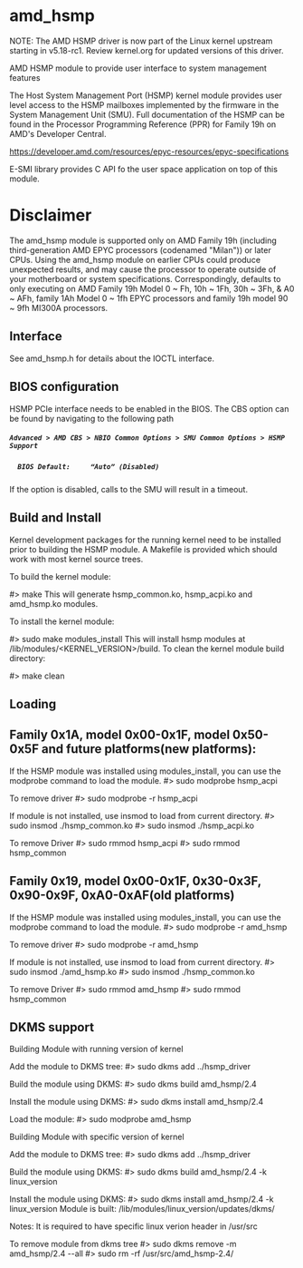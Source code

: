 # amd_hsmp

NOTE: The AMD HSMP driver is now part of the Linux kernel upstream starting in v5.18-rc1. Review kernel.org for updated versions of this driver.

AMD HSMP module to provide user interface to system management features

The Host System Management Port (HSMP) kernel module provides user level
access to the HSMP mailboxes implemented by the firmware in the
System Management Unit (SMU). Full documentation of the HSMP can
be found in the Processor Programming Reference (PPR) for Family
19h on AMD's Developer Central.

https://developer.amd.com/resources/epyc-resources/epyc-specifications

E-SMI library provides C API fo the user space application on top of this
module.


Disclaimer
===========

The amd_hsmp module is supported only on AMD Family 19h (including
third-generation AMD EPYC processors (codenamed "Milan")) or later
CPUs. Using the amd_hsmp module on earlier CPUs could produce unexpected
results, and may cause the processor to operate outside of your motherboard
or system specifications. Correspondingly, defaults to only executing on
AMD Family 19h Model 0 ~ Fh, 10h ~ 1Fh, 30h ~ 3Fh, & A0 ~ AFh,
family 1Ah Model 0 ~ 1fh EPYC processors and family 19h model 90 ~ 9fh
MI300A processors.


Interface
---------

See amd_hsmp.h for details about the IOCTL interface.


BIOS configuration
------------------

HSMP PCIe interface needs to be enabled in the BIOS. The CBS option can be found
by navigating to the following path

#####  ```Advanced > AMD CBS > NBIO Common Options > SMU Common Options > HSMP Support```
#####  ```	BIOS Default:     “Auto” (Disabled)```

  If the option is disabled, calls to the SMU will result in a timeout.


Build and Install
-----------------

Kernel development packages for the running kernel need to be installed
prior to building the HSMP module. A Makefile is provided which should
work with most kernel source trees.

To build the kernel module:

#> make
This will generate hsmp_common.ko, hsmp_acpi.ko and amd_hsmp.ko modules.

To install the kernel module:

#> sudo make modules_install
This will install hsmp modules at  /lib/modules/<KERNEL_VERSION>/build.
To clean the kernel module build directory:

#> make clean


Loading
-------

Family 0x1A, model 0x00-0x1F, model 0x50-0x5F and future platforms(new platforms):
---------------------------------------------------
If the HSMP module was installed using modules_install, you can use
the modprobe command to load the module.
#> sudo modprobe hsmp_acpi

To remove driver
#> sudo modprobe -r hsmp_acpi

If module is not installed, use insmod to load from current directory.
#> sudo insmod ./hsmp_common.ko
#> sudo insmod ./hsmp_acpi.ko

To remove Driver
#> sudo rmmod hsmp_acpi
#> sudo rmmod hsmp_common


Family 0x19, model 0x00-0x1F, 0x30-0x3F, 0x90-0x9F, 0xA0-0xAF(old platforms)
--------------------------------------------------------------------------
If the HSMP module was installed using modules_install, you can use
the modprobe command to load the module.
#> sudo modprobe -r amd_hsmp

To remove driver
#> sudo modprobe -r amd_hsmp

If module is not installed, use insmod to load from current directory.
#> sudo insmod ./amd_hsmp.ko
#> sudo insmod ./hsmp_common.ko

To remove Driver
#> sudo rmmod amd_hsmp
#> sudo rmmod hsmp_common

DKMS support
------------

Building Module with running version of kernel

Add the module to DKMS tree:
#> sudo dkms add ../hsmp_driver

Build the module using DKMS:
#> sudo dkms build amd_hsmp/2.4

Install the module using DKMS:
#> sudo dkms install amd_hsmp/2.4

Load the module:
#> sudo modprobe amd_hsmp

Building Module with specific version of kernel

Add the module to DKMS tree:
#> sudo dkms add ../hsmp_driver

Build the module using DKMS:
#> sudo dkms build amd_hsmp/2.4 -k linux_version

Install the module using DKMS:
#> sudo dkms install amd_hsmp/2.4 -k linux_version
Module is built: /lib/modules/linux_version/updates/dkms/

Notes: It is required to have specific linux verion header in /usr/src

To remove module from dkms tree
#> sudo dkms remove -m amd_hsmp/2.4 --all
#> sudo rm -rf /usr/src/amd_hsmp-2.4/
